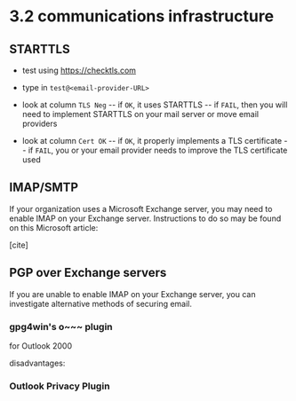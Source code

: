 # 3.2 communications infrastructure

## STARTTLS

* test using https://checktls.com
* type in `test@<email-provider-URL>`

* look at column `TLS Neg`
  -- if `OK`, it uses STARTTLS
  -- if `FAIL`, then you will need to implement STARTTLS on your mail 
server or move email providers

* look at column `Cert OK`
  -- if `OK`, it properly implements a TLS certificate
  -- if `FAIL`, you or your email provider needs to improve the TLS 
certificate used

## IMAP/SMTP

If your organization uses a Microsoft Exchange server, you may need to 
enable IMAP on your Exchange server. Instructions to do so may be found 
on this Microsoft article:

[cite]

## PGP over Exchange servers

If you are unable to enable IMAP on your Exchange server, you can 
investigate alternative methods of securing email.

### gpg4win's o~~~ plugin

for Outlook 2000

disadvantages:

### Outlook Privacy Plugin
